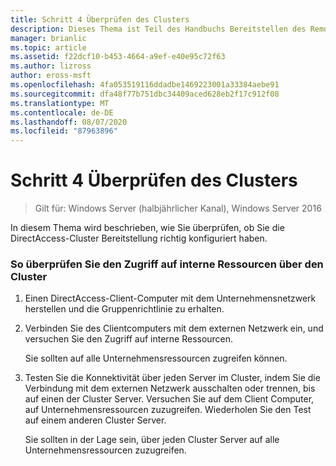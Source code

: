 ```yaml
---
title: Schritt 4 Überprüfen des Clusters
description: Dieses Thema ist Teil des Handbuchs Bereitstellen des Remote Zugriffs in einem Cluster unter Windows Server 2016.
manager: brianlic
ms.topic: article
ms.assetid: f22dcf10-b453-4664-a9ef-e40e95c72f63
ms.author: lizross
author: eross-msft
ms.openlocfilehash: 4fa053519116ddadbe1469223001a33384aebe91
ms.sourcegitcommit: dfa48f77b751dbc34409aced628eb2f17c912f08
ms.translationtype: MT
ms.contentlocale: de-DE
ms.lasthandoff: 08/07/2020
ms.locfileid: "87963896"
---
```

# <a name="step-4-verify-the-cluster"></a>Schritt 4 Überprüfen des Clusters

>Gilt für: Windows Server (halbjährlicher Kanal), Windows Server 2016

In diesem Thema wird beschrieben, wie Sie überprüfen, ob Sie die DirectAccess-Cluster Bereitstellung richtig konfiguriert haben.

### <a name="to-verify-access-to-internal-resources-through-the-cluster"></a>So überprüfen Sie den Zugriff auf interne Ressourcen über den Cluster

1.  Einen DirectAccess-Client-Computer mit dem Unternehmensnetzwerk herstellen und die Gruppenrichtlinie zu erhalten.

2.  Verbinden Sie des Clientcomputers mit dem externen Netzwerk ein, und versuchen Sie den Zugriff auf interne Ressourcen.

    Sie sollten auf alle Unternehmensressourcen zugreifen können.

3.  Testen Sie die Konnektivität über jeden Server im Cluster, indem Sie die Verbindung mit dem externen Netzwerk ausschalten oder trennen, bis auf einen der Cluster Server. Versuchen Sie auf dem Client Computer, auf Unternehmensressourcen zuzugreifen. Wiederholen Sie den Test auf einem anderen Cluster Server.

    Sie sollten in der Lage sein, über jeden Cluster Server auf alle Unternehmensressourcen zuzugreifen.



